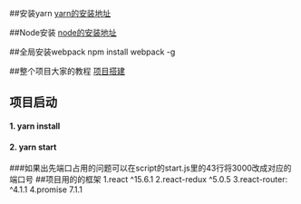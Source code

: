##安装yarn
[yarn的安装地址](https://yarn.bootcss.com/docs/install.html#windows-tab)


##Node安装
[node的安装地址](http://www.runoob.com/nodejs/nodejs-install-setup.html)


##全局安装webpack
npm install webpack -g


##整个项目大家的教程
[项目搭建](http://www.cnblogs.com/xiwang/p/6048950.html)


## 项目启动

#### 1. yarn install



#### 2. yarn start

###如果出先端口占用的问题可以在script的start.js里的43行将3000改成对应的端口号
##项目用的的框架
1.react ^15.6.1
2.react-redux ^5.0.5
3.react-router: ^4.1.1
4.promise 7.1.1
